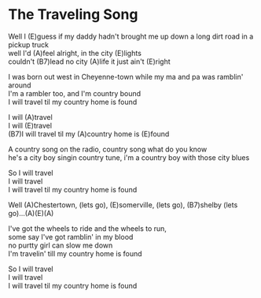 # The Traveling Song

Well I (E)guess if my daddy hadn't brought me up down a long dirt road
in a pickup truck  
well I'd (A)feel alright, in the city (E)lights  
couldn't (B7)lead no city (A)life it just ain't (E)right  
  
I was born out west in Cheyenne-town while my ma and pa was ramblin'
around  
I'm a rambler too, and I'm country bound  
I will travel til my country home is found  
  
I will (A)travel  
I will (E)travel  
(B7)I will travel til my (A)country home is (E)found  
  
A country song on the radio, country song what do you know  
he's a city boy singin country tune, i'm a country boy with those city
blues  
  
So I will travel  
I will travel  
I will travel til my country home is found  
  
Well (A)Chestertown, (lets go), (E)somerville, (lets go), (B7)shelby
(lets go)...(A)(E)(A)  
  
I've got the wheels to ride and the wheels to run,  
some say I've got ramblin' in my blood  
no purtty girl can slow me down  
I'm travelin' till my country home is found  
  
So I will travel  
I will travel  
I will travel til my country home is found
